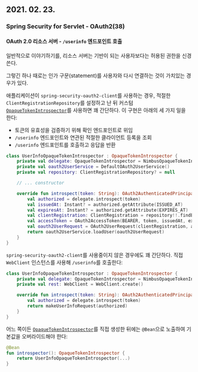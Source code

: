 ## 2021. 02. 23.

### Spring Security for Servlet - OAuth2(38)

#### OAuth 2.0 리소스 서버 - `/userinfo` 엔드포인트 호출

일반적으로 이야기하기를, 리소스 서버는 기반이 되는 사용자보다는 허용된 권한을 신경쓴다.

그렇긴 하나 때로는 인가 구문(statement)를 사용자와 다시 연결하는 것이 가치있는 경우가 있다.

애플리케이션이 `spring-security-oauth2-client`를 사용하는 경우, 적절한 `ClientRegistrationRepository`를 설정하고 난 뒤 커스텀 [`OpaqueTokenIntrospector`][opaque-token-introspector]를 사용하면 꽤 간단하다. 이 구현은 아래의 세 가지 일을 한다:

* 토큰의 유효성을 검증하기 위해 확인 엔드포인트로 위임
* `/userinfo` 엔드포인트와 연관된 적절한 클라이언트 등록을 조회
* `/userinfo` 엔드포인트를 호출하고 응답을 반환

```kotlin
class UserInfoOpaqueTokenIntrospector : OpaqueTokenIntrospector {
    private val delegate: OpaqueTokenIntrospector = NimbusOpaqueTokenIntrospector("https://idp.example.org/introspect", "client", "secret")
    private val oauth2UserService = DefaultOAuth2UserService()
    private val repository: ClientRegistrationRepository? = null

    // ... constructor

    override fun introspect(token: String): OAuth2AuthenticatedPrincipal {
        val authorized = delegate.introspect(token)
        val issuedAt: Instant? = authorized.getAttribute(ISSUED_AT)
        val expiresAt: Instant? = authorized.getAttribute(EXPIRES_AT)
        val clientRegistration: ClientRegistration = repository!!.findByRegistrationId("registration-id")
        val accessToken = OAuth2AccessToken(BEARER, token, issuedAt, expiresAt)
        val oauth2UserRequest = OAuth2UserRequest(clientRegistration, accessToken)
        return oauth2UserService.loadUser(oauth2UserRequest)
    }
}
```

`spring-security-oauth2-client`를 사용중이지 않은 경우에도 꽤 간단하다. 직접 `WebClient` 인스턴스를 사용해 `/userinfo`를 호출한다:

```kotlin
class UserInfoOpaqueTokenIntrospector : OpaqueTokenIntrospector {
    private val delegate: OpaqueTokenIntrospector = NimbusOpaqueTokenIntrospector("https://idp.example.org/introspect", "client", "secret")
    private val rest: WebClient = WebClient.create()

    override fun introspect(token: String): OAuth2AuthenticatedPrincipal {
        val authorized = delegate.introspect(token)
        return makeUserInfoRequest(authorized)
    }
}
```

어느 쪽이든 [`OpaqueTokenIntrospector`][opaque-token-introspector]를 직접 생성한 뒤에는 `@Bean`으로 노출하여 기본값을 오버라이드해야 한다:

```kotlin
@Bean
fun introspector(): OpaqueTokenIntrospector {
    return UserInfoOpaqueTokenIntrospector(...)
}
```





[opaque-token-introspector]: https://docs.spring.io/spring-security/site/docs/5.4.1/reference/html5/#oauth2resourceserver-opaque-architecture-introspector